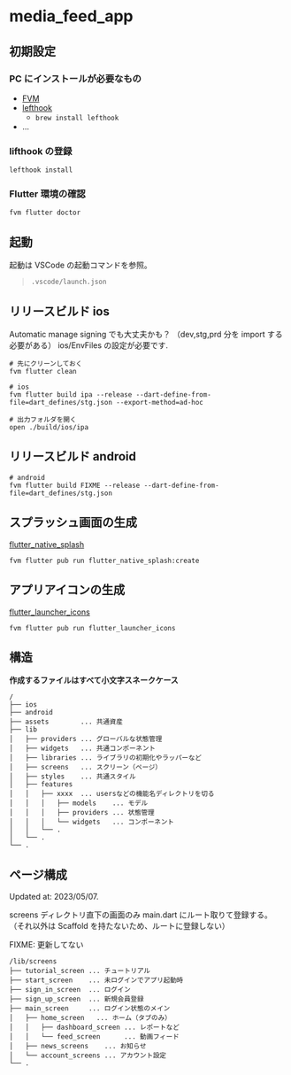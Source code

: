 # media_feed_app

## 初期設定

### PC にインストールが必要なもの

- [FVM](https://fvm.app/docs/getting_started/installation)
- [lefthook](https://github.com/evilmartians/lefthook#usage)
  - `brew install lefthook`
- ...

### lifthook の登録

```
lefthook install
```

### Flutter 環境の確認

```
fvm flutter doctor
```

## 起動

起動は VSCode の起動コマンドを参照。

> `.vscode/launch.json`

## リリースビルド ios

Automatic manage signing でも大丈夫かも？
（dev,stg,prd 分を import する必要がある）
ios/EnvFiles の設定が必要です.

```
# 先にクリーンしておく
fvm flutter clean
```

```
# ios
fvm flutter build ipa --release --dart-define-from-file=dart_defines/stg.json --export-method=ad-hoc
```

```
# 出力フォルダを開く
open ./build/ios/ipa
```

## リリースビルド android

```
# android
fvm flutter build FIXME --release --dart-define-from-file=dart_defines/stg.json
```

## スプラッシュ画面の生成

[flutter_native_splash](https://pub.dev/packages/flutter_native_splash)

```
fvm flutter pub run flutter_native_splash:create
```

## アプリアイコンの生成

[flutter_launcher_icons](https://pub.dev/packages/flutter_launcher_icons)

```
fvm flutter pub run flutter_launcher_icons
```

## 構造

**作成するファイルはすべて小文字スネークケース**

```
/
├── ios
├── android
├── assets        ... 共通資産
├── lib
│   ├── providers ... グローバルな状態管理
│   ├── widgets   ... 共通コンポーネント
│   ├── libraries ... ライブラリの初期化やラッパーなど
│   ├── screens   ... スクリーン（ページ）
│   ├── styles    ... 共通スタイル
│   ├── features
│   │   ├── xxxx  ... usersなどの機能名ディレクトリを切る
│   │   │   ├── models    ... モデル
│   │   │   ├── providers ... 状態管理
│   │   │   └── widgets   ... コンポーネント
│   │   └── .
│   └── .
└── .
```

## ページ構成

Updated at: 2023/05/07.

screens ディレクトリ直下の画面のみ main.dart にルート取りて登録する。
（それ以外は Scaffold を持たないため、ルートに登録しない）

FIXME: 更新してない

```
/lib/screens
├── tutorial_screen ... チュートリアル
├── start_screen    ... 未ログインでアプリ起動時
├── sign_in_screen  ... ログイン
├── sign_up_screen  ... 新規会員登録
├── main_screen     ... ログイン状態のメイン
│   ├── home_screen   ... ホーム（タブのみ）
│   │   ├── dashboard_screen ... レポートなど
│   │   └── feed_screen      ... 動画フィード
│   ├── news_screens    ... お知らせ
│   └── account_screens ... アカウント設定
└── .
```

